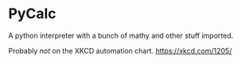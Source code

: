 # PyCalc

A python interpreter with a bunch of mathy and other stuff imported.

Probably *not* on the XKCD automation chart.
https://xkcd.com/1205/



